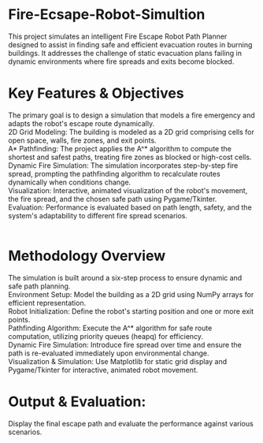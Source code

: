 # Fire-Ecsape-Robot-Simultion

​This project simulates an intelligent Fire Escape Robot Path Planner designed to assist in finding safe and efficient evacuation routes in burning buildings. It addresses the challenge of static evacuation plans failing in dynamic environments where fire spreads and exits become blocked.  

# Key Features & Objectives

​The primary goal is to design a simulation that models a fire emergency and adapts the robot's escape route dynamically.  
​2D Grid Modeling: The building is modeled as a 2D grid comprising cells for open space, walls, fire zones, and exit points.  
​A* Pathfinding: The project applies the A^* algorithm to compute the shortest and safest paths, treating fire zones as blocked or high-cost cells.  
​Dynamic Fire Simulation: The simulation incorporates step-by-step fire spread, prompting the pathfinding algorithm to recalculate routes dynamically when conditions change.  
​Visualization: Interactive, animated visualization of the robot's movement, the fire spread, and the chosen safe path using Pygame/Tkinter.  
​Evaluation: Performance is evaluated based on path length, safety, and the system's adaptability to different fire spread scenarios.  
​
# Methodology Overview

​The simulation is built around a six-step process to ensure dynamic and safe path planning.  
​Environment Setup: Model the building as a 2D grid using NumPy arrays for efficient representation.  
​Robot Initialization: Define the robot's starting position and one or more exit points.  
​Pathfinding Algorithm: Execute the A^* algorithm for safe route computation, utilizing priority queues (heapq) for efficiency.  
​Dynamic Fire Simulation: Introduce fire spread over time and ensure the path is re-evaluated immediately upon environmental change.  
​Visualization & Simulation: Use Matplotlib for static grid display and Pygame/Tkinter for interactive, animated robot movement.  

# ​Output & Evaluation: 

Display the final escape path and evaluate the performance against various scenarios.

